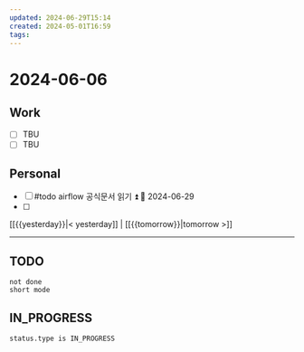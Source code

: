 ```yaml
---
updated: 2024-06-29T15:14
created: 2024-05-01T16:59
tags: 
---
```


# 2024-06-06  

## Work

- [ ] TBU
- [ ] TBU  

## Personal

- [ ] #todo airflow 공식문서 읽기 ⏫ 📅 2024-06-29
- [ ] 

  
  
[[{{yesterday}}|< yesterday]] | [[{{tomorrow}}|tomorrow >]]  
  
---  


## TODO
```tasks  
not done  
short mode  
```

## IN_PROGRESS
```tasks  
status.type is IN_PROGRESS
```

